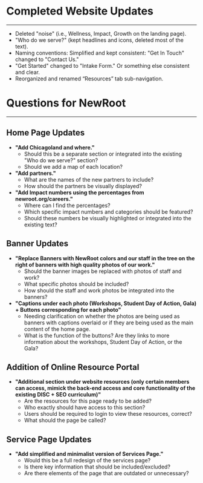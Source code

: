 # Completed Website Updates

---

- Deleted "noise" (i.e., Wellness, Impact, Growth on the landing page).
- "Who do we serve?" (kept headlines and icons, deleted most of the text).
- Naming conventions: Simplified and kept consistent: "Get In Touch" changed to "Contact Us."
- "Get Started" changed to "Intake Form." Or something else consistent and clear.
- Reorganized and renamed “Resources” tab sub-navigation.

# Questions for NewRoot

---

## Home Page Updates

- **"Add Chicagoland and where."**
  - Should this be a separate section or integrated into the existing "Who do we serve?" section?
  - Should we add a map of each location?
- **"Add partners."**
  - What are the names of the new partners to include?
  - How should the partners be visually displayed?
- **"Add Impact numbers using the percentages from newroot.org/careers."**
  - Where can I find the percentages?
  - Which specific impact numbers and categories should be featured?
  - Should these numbers be visually highlighted or integrated into the existing text?

## Banner Updates
- **"Replace Banners with NewRoot colors and our staff in the tree on the right of banners with high quality photos of our work."**
  - Should the banner images be replaced with photos of staff and work?
  - What specific photos should be included?
  - How should the staff and work photos be integrated into the banners?
- **"Captions under each photo (Workshops, Student Day of Action, Gala) + Buttons corresponding for each photo"**
  - Needing clarification on whether the photos are being used as banners with captions overlaid or if they are being used as the main content of the home page.
  - What is the function of the buttons? Are they links to more information about the workshops, Student Day of Action, or the Gala?

## Addition of Online Resource Portal
- **"Additional section under website resources (only certain members can access, mimick the back-end access and core functionality of the existing DISC + SEO curriculum)"**
  - Are the resources for this page ready to be added?
  - Who exactly should have access to this section?
  - Users should be required to login to view these resources, correct?
  - What should the page be called?

## Service Page Updates
- **"Add simplified and minimalist version of Services Page."**
  - Would this be a full redesign of the services page?
  - Is there key information that should be included/excluded?
  - Are there elements of the page that are outdated or unnecessary?
